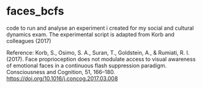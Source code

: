 # faces_bcfs
code to run and analyse an experiment i created for my social and cultural dynamics exam. The experimental script is adapted from Korb and colleagues (2017)


Reference: 
Korb, S., Osimo, S. A., Suran, T., Goldstein, A., & Rumiati, R. I. (2017). Face proprioception does not modulate access to visual awareness of emotional faces in a continuous flash suppression paradigm. Consciousness and Cognition, 51, 166–180. https://doi.org/10.1016/j.concog.2017.03.008
